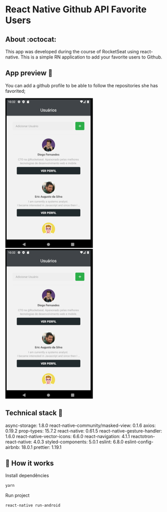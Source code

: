# React Native Github API Favorite Users
## About :octocat:
This app was developed during the course of RocketSeat using react-native.
This is a simple RN application to add your favorite users to Github.

## App preview :iphone:
You can add a github profile to be able to follow   the repositories she has favorited;


![Screen 01](src/img/screen_1.png) ![Screen 01](src/img/screen_2.png)

## Technical stack :memo:
async-storage: 1.8.0
react-native-community/masked-view: 0.1.6
axios: 0.19.2
prop-types: 15.7.2
react-native: 0.61.5
react-native-gesture-handler: 1.6.0
react-native-vector-icons: 6.6.0
react-navigation: 4.1.1
reactotron-react-native: 4.0.3
styled-components: 5.0.1
eslint: 6.8.0
eslint-config-airbnb: 18.0.1
prettier: 1.19.1


## 🎩 How it works

Install dependêncies
```sh
yarn
```
Run project
```sh
react-native run-android
```
